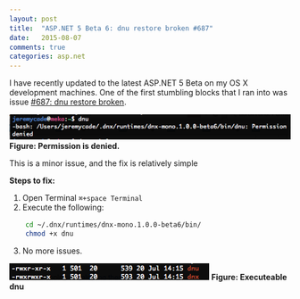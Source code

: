 ```yaml
---
layout: post
title:  "ASP.NET 5 Beta 6: dnu restore broken #687"
date:   2015-08-07
comments: true
categories: asp.net
---
```


I have recently updated to the latest ASP.NET 5 Beta on my OS X development machines. One of the first stumbling blocks that I ran into was issue [#687: dnu restore broken](https://github.com/aspnet/Home/issues/687).

![screen shot 2015-08-07 at 12 18 41 am](../images/dnu_execution_error.png)
**Figure: Permission is denied.**

This is a minor issue, and the fix is relatively simple

**Steps to fix:**

1. Open Terminal `⌘+space Terminal`
2. Execute the following: 
````bash    
    cd ~/.dnx/runtimes/dnx-mono.1.0.0-beta6/bin/
    chmod +x dnu
````
3. No more issues.

![screen shot 2015-08-07 at 12 24 41 am](../images/dnu_executeable.png)
**Figure: Executeable dnu**